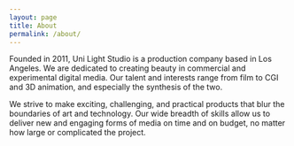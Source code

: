 ```yaml
---
layout: page
title: About
permalink: /about/
---
```


Founded in 2011, Uni Light Studio is a production company based in Los Angeles. We are dedicated to creating beauty in commercial and experimental digital media. Our talent and interests range from film to CGI and 3D animation, and especially the synthesis of the two.  

We strive to make exciting, challenging, and practical products that blur the boundaries of art and technology. Our wide breadth of skills allow us to deliver new and engaging forms of media on time and on budget, no matter how large or complicated the project.
